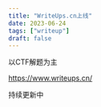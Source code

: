 ```yaml
---
title: "WriteUps.cn上线"
date: 2023-06-24
tags: ["writeup"]
draft: false
---
```


以CTF解题为主

<https://www.writeups.cn/>

持续更新中


